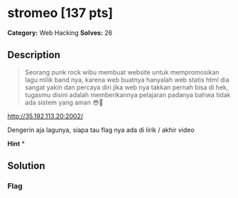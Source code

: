 # stromeo [137 pts]

**Category:** Web Hacking
**Solves:** 26

## Description
>Seorang punk rock wibu membuat website untuk mempromosikan lagu milik band nya, karena web buatnya hanyalah web statis html dia sangat yakin dan percaya diri jika web nya takkan pernah bisa di hek, tugasmu disini adalah memberikannya pelajaran padanya bahwa tidak ada sistem yang aman 😎👊

http://35.192.113.20:2002/

Dengerin aja lagunya, siapa tau flag nya ada di lirik / akhir video

**Hint**
* 

## Solution

### Flag


